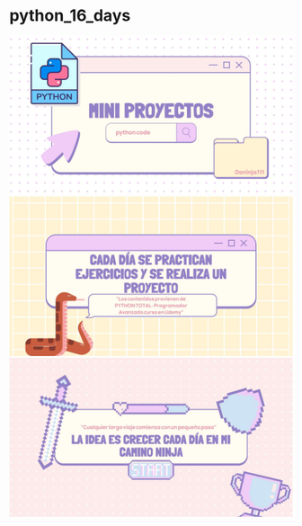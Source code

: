 # python_16_days
![Portada](https://github.com/Daninja111/python_16_days/blob/6650a7f721366d14c7bb20f39c79259787873609/images/slide1.jpg)
![Slide2](https://github.com/Daninja111/python_16_days/blob/6650a7f721366d14c7bb20f39c79259787873609/images/slide2.jpg)
![Slide3](https://github.com/Daninja111/python_16_days/blob/6650a7f721366d14c7bb20f39c79259787873609/images/slide3.jpg)
